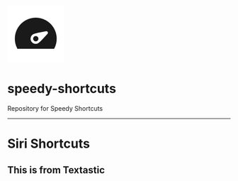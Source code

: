 ![](https://raw.githubusercontent.com/Rob-McCormack/speedy-shortcuts/master/iconfinder_performance-fast-upload_2544106%202.png)


# speedy-shortcuts
Repository for Speedy Shortcuts

---

# Siri Shortcuts

## This is from Textastic

